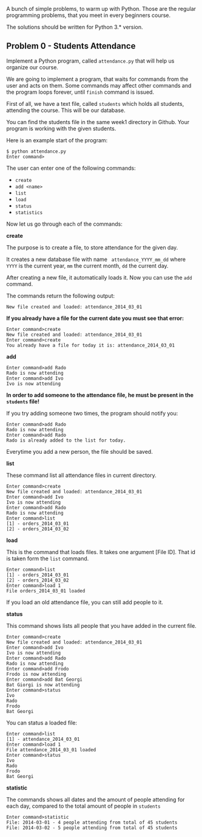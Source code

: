 A bunch of simple problems, to warm up with Python. Those are the regular programming problems, that you meet in every beginners course.

The solutions should be written for Python 3.* version.


## Problem 0 - Students Attendance

Implement a Python program, called ```attendance.py``` that will help us organize our course.

We are going to implement a program, that waits for commands from the user and acts on them. Some commands may affect other commands and the program loops forever, until ```finish``` command is issued.

First of all, we have a text file, called ```students``` which holds all students, attending the course. This will be our database.

You can find the students file in the same week1 directory in Github.
Your program is working with the given students.

Here is an example start of the program:

```
$ python attendance.py
Enter command>
```

The user can enter one of the following commands:

* ```create```
* ```add <name>```
* ```list```
* ```load```
* ```status```
* ```statistics```

Now let us go through each of the commands:

__create__

The purpose is to create a file, to store attendance for the given day.

It creates a new database file with name ``` attendance_YYYY_mm_dd``` where ```YYYY``` is the current year, ```mm``` the current month, ```dd``` the current day.

After creating a new file, it automatically loads it. Now you can use the ```add``` command.

The commands return the following output:

```
New file created and loaded: attendance_2014_03_01
```

__If you already have a file for the current date you must see that error:__

```
Enter command>create
New file created and loaded: attendance_2014_03_01
Enter command>create
You already have a file for today it is: attendance_2014_03_01
```

__add__

```
Enter command>add Rado
Rado is now attending
Enter command>add Ivo
Ivo is now attending
```

__In order to add someone to the attendance file, he must be present in the ```students``` file!__

If you try adding someone two times, the program should notify you:

```
Enter command>add Rado
Rado is now attending
Enter command>add Rado
Rado is already added to the list for today.
```

Everytime you add a new person, the file should be saved.

__list__

These command list all attendance files in current directory.

```
Enter command>create
New file created and loaded: attendance_2014_03_01
Enter command>add Ivo
Ivo is now attending
Enter command>add Rado
Rado is now attending
Enter command>list
[1] - orders_2014_03_01
[2] - orders_2014_03_02
```

__load__

This is the command that loads files. It takes one argument [File ID]. That id is taken form the ```list``` command.

```
Enter command>list
[1] - orders_2014_03_01
[2] - orders_2014_03_02
Enter command>load 1
File orders_2014_03_01 loaded
```

If you load an old attendance file, you can still add people to it.


__status__

This command shows lists all people that you have added in the current file.

```
Enter command>create
New file created and loaded: attendance_2014_03_01
Enter command>add Ivo
Ivo is now attending
Enter command>add Rado
Rado is now attending
Enter command>add Frodo
Frodo is now attending
Enter command>add Bat Georgi
Bat Giorgi is now attending
Enter command>status
Ivo
Rado
Frodo
Bat Georgi
```

You can status a loaded file:

```
Enter command>list
[1] - attendance_2014_03_01
Enter command>load 1
File attendance_2014_03_01 loaded
Enter command>status
Ivo
Rado
Frodo
Bat Georgi
```

__statistic__

The commands shows all dates and the amount of people attending for each day, compared to the total amount of people in ```students```

```
Enter command>statistic
File: 2014-03-01 - 4 people attending from total of 45 students
File: 2014-03-02 - 5 people attending from total of 45 students
```
